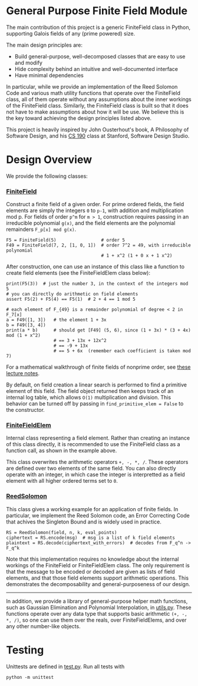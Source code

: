 # General Purpose Finite Field Module

The main contribution of this project is a generic FiniteField class in Python,
supporting Galois fields of any (prime powered) size.

The main design principles are:
- Build general-purpose, well-decomposed classes that are easy to use and modify
- Hide complexity behind an intuitive and well-documented interface
- Have minimal dependencies

In particular, while we provide an implementation of the Reed Solomon Code and
various math utility functions that operate over the FiniteField class, all of
them operate without any assumptions about the inner workings of the
FiniteField class. Similarly, the FiniteField class is built so that it does
not have to make assumptions about how it will be use. We believe this is the
key toward achieving the design principles listed above.

This project is heavily inspired by John Ousterhout's book, A Philosophy of Software Design, and his [CS 190](http://cs190.stanford.edu/) class at Stanford, Software Design Studio.


# Design Overview

We provide the following classes:

### [FiniteField](FiniteField.py)
Construct a finite field of a given order. For prime ordered fields, the field
elements are simply the integers `0` to `p-1`, with addition and multiplication
mod p. For fields of order `p^m` for `m > 1`, construction requires passing in
an irreducible polynomial `g(x)`, and the field elements are the polynomial
remainders `F_p[x] mod g(x)`.

```
F5 = FiniteField(5)                 # order 5 
F49 = FiniteField(7, 2, [1, 0, 1])  # order 7^2 = 49, with irreducible polynomial
                                    # 1 + x^2 (1 + 0 x + 1 x^2)
```

After construction, one can use an instance of this class like a function to
create field elements (see the FiniteFieldElem class below):

```
print(F5(3))  # just the number 3, in the context of the integers mod 5
# you can directly do arithmetic on field elements
assert F5(2) + F5(4) == F5(1)  # 2 + 4 == 1 mod 5

# each element of F_{49} is a remainder polynomial of degree < 2 in F_7[x]
a = F49([1, 3])   # the element 1 + 3x
b = F49([3, 4])
print(a * b)      # should get [F49] (5, 6), since (1 + 3x) * (3 + 4x) mod (1 + x^2)
                  # == 3 + 13x + 12x^2
                  # == -9 + 13x
                  # == 5 + 6x  (remember each coefficient is taken mod 7)
```

For a mathematical walkthrough of finite fields of nonprime order, see [these
lecture notes](http://web.stanford.edu/~marykw/classes/CS250_W19/readings/Forney_Introduction_to_Finite_Fields.pdf).

By default, on field creation a linear search is performed to find a primitive
element of this field. The field object returned then keeps track of an
internal log table, which allows `O(1)` multiplication and division. This
behavior can be turned off by passing in `find_primitive_elem = False` to the
constructor.

### [FiniteFieldElem](FiniteField.py#L200)
Internal class representing a field element. Rather than creating an instance
of this class directly, it is recommended to use the FiniteField class as a
function call, as shown in the example above.

This class overwrites the arithmetic operators `+, -, *, /`. These operators
are defined over two elements of the same field. You can also directly operate with an integer, in which case the integer is interpretted as a field element with all higher ordered terms set to `0`.


### [ReedSolomon](ReedSolomon.py)

This class gives a working example for an application of finite fields.
In particular, we implement the Reed Solomon code, an Error Correcting Code
that achives the Singleton Bound and is widely used in practice.

```
RS = ReedSolomon(field, n, k, eval_points)
ciphertext = RS.encode(msg)  # msg is a list of k field elements
plaintext = RS.decode(ciphertext_with_errors)  # decodes from F_q^n -> F_q^k
```


Note that this implementation requires no knowledge about the internal workings
of the FiniteField or FiniteFieldElem class. The only requirement is that the
message to be encoded or decoded are given as lists of field elements, and that
those field elements support arithmetic operations. This demonstrates the
decomposability and general-purposeness of our design.

-----

In addition, we provide a library of general-purpose helper math functions,
such as Gaussian Elimination and Polynomial Interpolation, in
[utils.py](utils.py). These functions operate over any data type that supports
basic arithmetic `(+, -, *, /)`, so one can use them over the reals, over
FiniteFieldElems, and over any other number-like objects.

# Testing

Unittests are defined in [test.py](test.py). Run all tests with

`python -m unittest`

